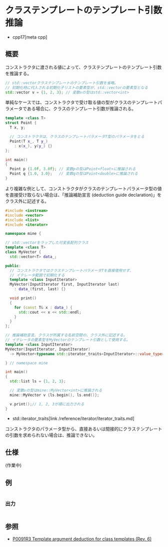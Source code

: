 # クラステンプレートのテンプレート引数推論
* cpp17[meta cpp]

## 概要
コンストラクタに渡される値によって、クラステンプレートのテンプレート引数を推論する。

```cpp
// std::vectorクラステンプレートのテンプレート引数を省略。
// 初期化時に代入される初期化子リストの要素型が、std::vectorの要素型となる
std::vector v = {1, 2, 3}; // 変数vの型はstd::vector<int>
```

単純なケースでは、コンストラクタで受け取る値の型がクラスのテンプレートパラメータである場合に、クラスのテンプレート引数が推論される。

```cpp
template <class T>
struct Point {
  T x, y;

  // コンストラクタは、クラスのテンプレートパラメータT型のパラメータをとる
  Point(T x_, T y_)
    : x(x_), y(y_) {}
};

int main()
{
  Point p {1.0f, 3.0f}; // 変数pの型はPoint<float>に推論される
  Point q {1.0, 3.0};   // 変数qの型はPoint<double>に推論される
}
```

より複雑な例として、コンストラクタがクラスのテンプレートパラメータ型の値を直接受け取らない場合は、「推論補助宣言 (deduction guide declaration)」をクラス外に記述する。

```cpp
#include <iostream>
#include <vector>
#include <list>
#include <iterator>

namespace mine {

// std::vectorをラップした可変長配列クラス
template <class T>
class MyVector {
  std::vector<T> data_;

public:
  // コンストラクタではクラステンプレートパラメータTを直接使用せず、
  // イテレータ範囲で初期化する
  template <class InputIterator>
  MyVector(InputIterator first, InputIterator last)
    : data_(first, last) {}

  void print()
  {
    for (const T& x : data_) {
      std::cout << x << std::endl;
    }
  }
};

// 推論補助宣言。クラスが所属する名前空間の、クラス外に記述する。
// イテレータの要素型をMyVectorのテンプレート引数として使用する。
template <class InputIterator>
MyVector(InputIterator, InputIterator)
  -> MyVector<typename std::iterator_traits<InputIterator>::value_type>;

} // namespace mine

int main()
{
  std::list ls = {1, 2, 3};

  // 変数vの型はmine::MyVector<int>に推論される
  mine::MyVector v {ls.begin(), ls.end()};

  v.print();// 1, 2, 3が順に出力される
}
```
* std::iterator_traits[link /reference/iterator/iterator_traits.md]

コンストラクタのパラメータ型から、直接あるいは間接的にクラステンプレートの引数を求められない場合は、推論できない。


## 仕様
(作業中)

## 例
```cpp
```

### 出力
```
```


## 参照
- [P0091R3 Template argument deduction for class templates (Rev. 6)](http://www.open-std.org/jtc1/sc22/wg21/docs/papers/2016/p0091r3.html)
